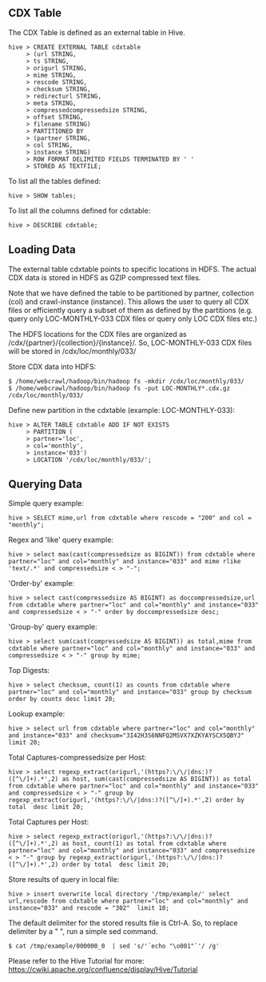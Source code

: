 CDX Table
-------------------------

The CDX Table is defined as an external table in Hive.

```
hive > CREATE EXTERNAL TABLE cdxtable   
     > (url STRING,
     > ts STRING,
     > origurl STRING,
     > mime STRING,
     > rescode STRING,
     > checksum STRING,
     > redirecturl STRING,
     > meta STRING,
     > compressedcompressedsize STRING,
     > offset STRING,
     > filename STRING)
     > PARTITIONED BY 
     > (partner STRING,
     > col STRING,
     > instance STRING)
     > ROW FORMAT DELIMITED FIELDS TERMINATED BY ' '
     > STORED AS TEXTFILE;

```

To list all the tables defined:

```
hive > SHOW tables;
```

To list all the columns defined for cdxtable:

```
hive > DESCRIBE cdxtable;
```

Loading Data
------------

The external table cdxtable points to specific locations in HDFS. The actual CDX data is stored in HDFS as GZIP compressed text files. 

Note that we have defined the table to be partitioned by partner, collection (col) and crawl-instance (instance). This allows the user to query all CDX files or efficiently query a subset of them as defined by the partitions (e.g. query only LOC-MONTHLY-033 CDX files or query only LOC CDX files etc.)

The HDFS locations for the CDX files are organized as /cdx/{partner}/{collection}/{instance}/. So, LOC-MONTHLY-033 CDX files will be stored in /cdx/loc/monthly/033/


Store CDX data into HDFS:

```
$ /home/webcrawl/hadoop/bin/hadoop fs -mkdir /cdx/loc/monthly/033/
$ /home/webcrawl/hadoop/bin/hadoop fs -put LOC-MONTHLY*.cdx.gz /cdx/loc/monthly/033/
```

Define new partition in the cdxtable (example: LOC-MONTHLY-033):

```
hive > ALTER TABLE cdxtable ADD IF NOT EXISTS
     > PARTITION (
     > partner='loc',
     > col='monthly',
     > instance='033')
     > LOCATION '/cdx/loc/monthly/033/';

```

Querying Data
-------------

Simple query example:

```
hive > SELECT mime,url from cdxtable where rescode = "200" and col = "monthly";
```

Regex and 'like' query example:

```
hive > select max(cast(compressedsize as BIGINT)) from cdxtable where partner="loc" and col="monthly" and instance="033" and mime rlike 'text/.*' and compressedsize < > "-";
```

'Order-by' example:

```
hive > select cast(compressedsize AS BIGINT) as doccompressedsize,url from cdxtable where partner="loc" and col="monthly" and instance="033" and compressedsize < > "-" order by doccompressedsize desc;
```

'Group-by' query example:

```
hive > select sum(cast(compressedsize AS BIGINT)) as total,mime from cdxtable where partner="loc" and col="monthly" and instance="033" and compressedsize < > "-" group by mime;
```

Top Digests:

```
hive > select checksum, count(1) as counts from cdxtable where partner="loc" and col="monthly" and instance="033" group by checksum order by counts desc limit 20;
```

Lookup example:

```
hive > select url from cdxtable where partner="loc" and col="monthly" and instance="033" and checksum="3I42H3S6NNFQ2MSVX7XZKYAYSCX5QBYJ" limit 20;
```

Total Captures-compressedsize per Host:

```
hive > select regexp_extract(origurl,'(https?:\/\/|dns:)?([^\/]+).*',2) as host, sum(cast(compressedsize AS BIGINT)) as total from cdxtable where partner="loc" and col="monthly" and instance="033" and compressedsize < > "-" group by regexp_extract(origurl,'(https?:\/\/|dns:)?([^\/]+).*',2) order by total  desc limit 20;
```

Total Captures per Host:

```
hive > select regexp_extract(origurl,'(https?:\/\/|dns:)?([^\/]+).*',2) as host, count(1) as total from cdxtable where partner="loc" and col="monthly" and instance="033" and compressedsize < > "-" group by regexp_extract(origurl,'(https?:\/\/|dns:)?([^\/]+).*',2) order by total  desc limit 20;
```

Store results of query in local file:

```
hive > insert overwrite local directory '/tmp/example/' select url,rescode from cdxtable where partner="loc" and col="monthly" and instance="033" and rescode = "302"  limit 10;
```

The default delimiter for the stored results file is Ctrl-A. So, to replace delimiter by a " ", run a simple sed command.

```
$ cat /tmp/example/000000_0  | sed 's/'`echo "\o001"`'/ /g'
```

Please refer to the Hive Tutorial for more: https://cwiki.apache.org/confluence/display/Hive/Tutorial

